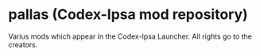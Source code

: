# pallas (Codex-Ipsa mod repository)
Varius mods which appear in the Codex-Ipsa Launcher. 
All rights go to the creators.
